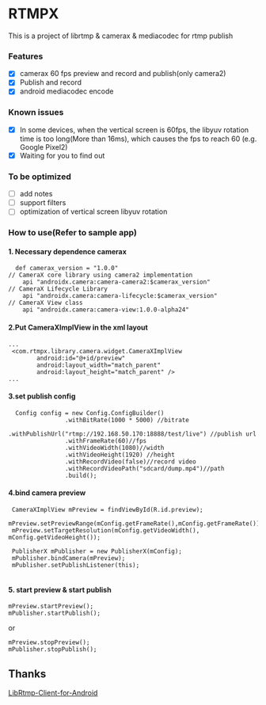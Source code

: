 # RTMPX


This is a project of librtmp & camerax & mediacodec for rtmp publish


### Features
- [x] camerax 60 fps preview and record and publish(only camera2)
- [x] Publish and record
- [x] android mediacodec encode

### Known issues
- [x] In some devices, when the vertical screen is 60fps, the libyuv rotation time is too long(More than 16ms), which causes the fps to reach 60 (e.g. Google Pixel2)
- [x] Waiting for you to find out

### To be optimized
- [ ] add notes
- [ ] support filters
- [ ] optimization of vertical screen libyuv rotation

### How to use(Refer to sample app)
#### 1. Necessary dependence camerax
```
  def camerax_version = "1.0.0"
// CameraX core library using camera2 implementation
    api "androidx.camera:camera-camera2:$camerax_version"
// CameraX Lifecycle Library
    api "androidx.camera:camera-lifecycle:$camerax_version"
// CameraX View class
    api "androidx.camera:camera-view:1.0.0-alpha24"
```

#### 2.Put CameraXImplView in the xml layout

```
...
 <com.rtmpx.library.camera.widget.CameraXImplView
        android:id="@+id/preview"
        android:layout_width="match_parent"
        android:layout_height="match_parent" />
...
```

#### 3.set publish config
```
  Config config = new Config.ConfigBuilder()
                .withBitRate(1000 * 5000) //bitrate
                .withPublishUrl("rtmp://192.168.50.170:18888/test/live") //publish url
                .withFrameRate(60)//fps
                .withVideoWidth(1080)//width 
                .withVideoHeight(1920) //height
                .withRecordVideo(false)//record video
                .withRecordVideoPath("sdcard/dump.mp4")//path
                .build();
```

#### 4.bind camera preview

```
 CameraXImplView mPreview = findViewById(R.id.preview);
 mPreview.setPreviewRange(mConfig.getFrameRate(),mConfig.getFrameRate());
 mPreview.setTargetResolution(mConfig.getVideoWidth(), mConfig.getVideoHeight());
 
 PublisherX mPublisher = new PublisherX(mConfig);
 mPublisher.bindCamera(mPreview);
 mPublisher.setPublishListener(this);
 
```

#### 5. start preview & start publish 

```
mPreview.startPreview();
mPublisher.startPublish();
```

or

```
mPreview.stopPreview();
mPublisher.stopPublish();
```








## Thanks
[LibRtmp-Client-for-Android][1]

[1]: https://github.com/ant-media/LibRtmp-Client-for-Android

